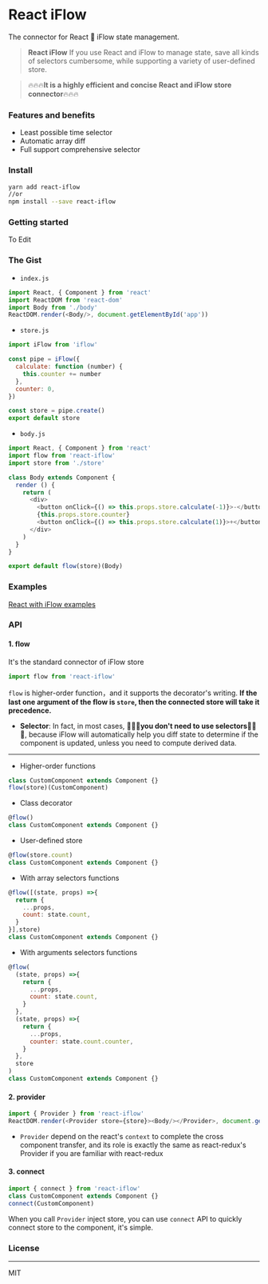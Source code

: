 # React iFlow

The connector for React 🌈 iFlow state management.


> **React iFlow** If you use React and iFlow to manage state, save all kinds of selectors cumbersome, while supporting a variety of user-defined store.

> 🔥🔥🔥**It is a highly efficient and concise React and iFlow store connector**🔥🔥🔥

### Features and benefits
* Least possible time selector
* Automatic array diff
* Full support comprehensive selector

### Install
```bash
yarn add react-iflow
//or
npm install --save react-iflow
```
### Getting started
To Edit
### The Gist
* `index.js`
```javascript
import React, { Component } from 'react'
import ReactDOM from 'react-dom'
import Body from './body'
ReactDOM.render(<Body/>, document.getElementById('app'))
```
* `store.js`
```javascript
import iFlow from 'iflow'

const pipe = iFlow({
  calculate: function (number) {
    this.counter += number
  },
  counter: 0,
})

const store = pipe.create()
export default store
```
* `body.js`
```javascript
import React, { Component } from 'react'
import flow from 'react-iflow'
import store from './store'

class Body extends Component {
  render () {
    return (
      <div>
        <button onClick={() => this.props.store.calculate(-1)}>-</button>
        {this.props.store.counter}
        <button onClick={() => this.props.store.calculate(1)}>+</button>
      </div>
    )
  }
}

export default flow(store)(Body)
```
### Examples
[React with iFlow examples](https://github.com/unadlib/iflow/tree/master/examples)
### API
#### 1. flow
It's the standard connector of iFlow store
```javascript
import flow from 'react-iflow'
```
`flow` is higher-order function，and it supports the decorator's writing. **If the last one argument of the flow is `store`, then the connected store will take it precedence.** 

- **Selector**: In fact, in most cases, 🎉🎉🎉**you don't need to use selectors**🎉🎉🎉, because iFlow will automatically help you diff state to determine if the component is updated, unless you need to compute derived data.

---
- Higher-order functions
```javascript
class CustomComponent extends Component {}
flow(store)(CustomComponent)
```

- Class decorator
```javascript
@flow()
class CustomComponent extends Component {}
```

- User-defined store
```javascript
@flow(store.count)
class CustomComponent extends Component {}
```

- With array selectors functions
```javascript
@flow([(state, props) =>{
  return {
    ...props,
    count: state.count,
  }
}],store)
class CustomComponent extends Component {}
```

- With arguments selectors functions
```javascript
@flow(
  (state, props) =>{
    return {
      ...props,
      count: state.count,
    }
  },
  (state, props) =>{
    return {
      ...props,
      counter: state.count.counter,
    }
  },
  store
)
class CustomComponent extends Component {}
```

#### 2. provider
```javascript
import { Provider } from 'react-iflow'
ReactDOM.render(<Provider store={store}><Body/></Provider>, document.getElementById('app'))
```
- `Provider` depend on the react's `context` to complete the cross component transfer, and its role is exactly the same as react-redux's Provider if you are familiar with react-redux

#### 3. connect
```javascript
import { connect } from 'react-iflow'
class CustomComponent extends Component {}
connect(CustomComponent)
```
When you call `Provider` inject store, you can use `connect` API to quickly connect store to the component, it's simple.
### License

---
MIT